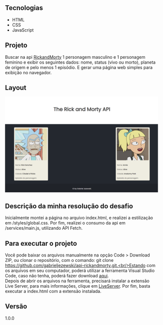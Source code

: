 ## Tecnologias

- HTML
- CSS
- JavaScript

## Projeto

Buscar na api <a href="https://rickandmortyapi.com/documentation/">RickandMorty</a> 1 personagem masculino e 1 personagem feminino e exibir os seguintes dados: nome, status (vivo ou morto), planeta de origem e pelo menos 1 episódio. E gerar uma página web simples para exibição no navegador.

## Layout

<img alt="Layout" src="/images/layout.png" width="1000px" />

## Descrição da minha resolução do desafio

Inicialmente montei a página no arquivo index.html, e realizei a estilização em /styles/global.css. Por fim, realizei o consumo da api em /services/main.js, utilizando API Fetch.

## Para executar o projeto

Você pode baixar os arquivos manualmente na opção Code > Download ZIP, ou clonar o repositório, com o comando: git clone https://github.com/gabrieljezewski/api-rickandmorty.git.<br/>Estando com os arquivos em seu computador, poderá utilizar a ferramenta Visual Studio Code, caso não tenha, poderá fazer download <a href="https://code.visualstudio.com/download">aqui</a>.<br/>
Depois de abrir os arquivos na ferramenta, precisará instalar a extensão Live Server, para mais informações, clique em <a href="https://marketplace.visualstudio.com/items?itemName=ritwickdey.LiveServer">LiveServer</a>.
Por fim, basta executar a index.html com a extensão instalada.

## Versão

1.0.0
